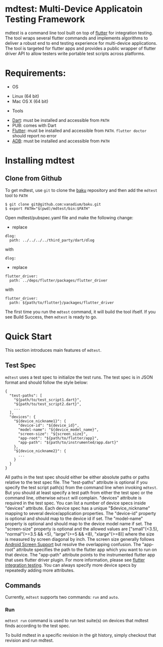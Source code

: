 # mdtest: Multi-Device Applicatoin Testing Framework

mdtest is a command line tool built on top of [flutter](https://flutter.io/) for
integration testing.  The tool wraps several flutter commands and implements
algorithms to deliver a robust end to end testing experience for multi-device
applications.  The tool is targeted for flutter apps and provides a public
wrapper of flutter driver API to allow testers write portable test scripts
across platforms.

# Requirements:

* OS
 - Linux (64 bit)
 - Mac OS X (64 bit)
 
* Tools
 - [Dart](https://www.dartlang.org/): must be installed and accessible from
   `PATH`
 - PUB: comes with Dart
 - [Flutter](https://flutter.io/): must be installed and accessible from `PATH`.
   `flutter doctor` should report no error
 - [ADB](http://developer.android.com/tools/help/adb.html): must be installed
   and accessible from `PATH`

# Installing mdtest

## Clone from Github

To get mdtest, use `git` to clone the [baku](https://github.com/vanadium/baku)
repository and then add the `mdtest` tool to `PATH`
```
$ git clone git@github.com:vanadium/baku.git
$ export PATH="$(pwd)/mdtest/bin:$PATH"
```
Open mdtest/pubspec.yaml file and make the following change:
 - replace
 ```
 dlog:
   path: ../../../../third_party/dart/dlog
 ```
 with
 ```
 dlog:
 ```
 - replace
 ```
 flutter_driver:
   path: ../deps/flutter/packages/flutter_driver
 ```
 with
 ```
 flutter_driver:
   path: ${path/to/flutter}/packages/flutter_driver
 ```

The first time you run the `mdtest` command, it will build the tool ifself.  If
you see Build Success, then `mdtest` is ready to go.

# Quick Start

This section introduces main features of `mdtest`.

## Test Spec

`mdtest` uses a test spec to initialize the test runs.  The test spec is in JSON
format and should follow the style below:
```
{
  "test-paths": [
    "${path/to/test_script1.dart}",
    "${path/to/test_script2.dart}",
    ...
  ],
  "devices": {
    "${device_nickname1}": {
      "device-id": "${device_id}",
      "model-name": "${device_model_name}",
      "screen-size": "${screen_size}",
      "app-root": "${path/to/flutter/app}",
      "app-path": "${path/to/instrumented/app.dart}"
    },
    "${device_nickname2}": {
      ...
    }
  }
}
```

All paths in the test spec should either be either absolute paths or paths
relative to the test spec file.  The "test-paths" attribute is optional if you
specify the test script path(s) from the command line when invoking `mdtest`.
But you should at least specify a test path from either the test spec or the
command line, otherwise `mdtest` will complain.  "devices" attribute is required
in the test spec.  You can list a number of device specs inside "devices"
attribute.  Each device spec has a unique "$device_nickname" mapping to several
device/application properties.  The "device-id" property is optional and should
map to the device id if set.  The "model-name" property is optional and should
map to the device model name if set.  The "screen-size" property is optional and
the allowed values are
["small"(<3.5), "normal"(>=3.5 && <5), "large"(>=5 && <8), "xlarge"(>=8)] where
the size is measured by screen diagonal by inch.  The screen size generally
follows
[Android Screen Support](https://developer.android.com/guide/practices/screens_support.html)
but resolve the overlapping confusion.  The "app-root" attribute specifies the
path to the flutter app which you want to run on that device.  The "app-path"
attribute points to the instrumented flutter app that uses flutter driver
plugin.  For more information, please see
[flutter integration testing](https://flutter.io/testing/#integration-testing).
You can always specify more device specs by repeatedly adding more attributes.

## Commands

Currently, `mdtest` supports two commands: `run` and `auto`.

### Run

`mdtest run` command is used to run test suite(s) on devices that mdtest finds
according to the test spec.

To build mdtest in a specific
revision in the git history, simply checkout that revision and run mdtest.

